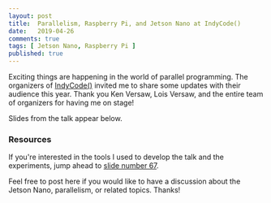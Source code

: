 ```yaml
---
layout: post
title:  Parallelism, Raspberry Pi, and Jetson Nano at IndyCode()
date:   2019-04-26
comments: true
tags: [ Jetson Nano, Raspberry Pi ]
published: true
---
```


Exciting things are happening in the world of parallel programming. The organizers of [IndyCode()](https://indycode.amegala.com/) invited me to share some updates with their audience this year. Thank you Ken Versaw, Lois Versaw, and the entire team of organizers for having me on stage!

<!--more-->

Slides from the talk appear below. 

<script async class="speakerdeck-embed" data-id="7c694138755848358acf4b39af67756c" data-ratio="1.77777777777778" src="//speakerdeck.com/assets/embed.js"></script>

### Resources

If you're interested in the tools I used to develop the talk and the experiments, jump ahead to [slide number 67](https://speakerdeck.com/rayhightower/exploring-parallelism-with-raspberry-pi-and-nvidia-jetson-nano?slide=67).

Feel free to post here if you would like to have a discussion about the Jetson Nano, parallelism, or related topics. Thanks!

